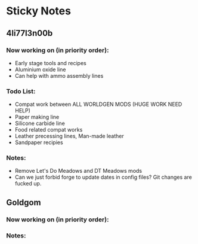 # Sticky Notes
## 4li77l3n00b
### Now working on (in priority order):
- Early stage tools and recipes
- Aluminium oxide line
- Can help with ammo assembly lines
### Todo List:
- Compat work between ALL WORLDGEN MODS (HUGE WORK NEED HELP)
- Paper making line
- Silicone carbide line
- Food related compat works
- Leather precessing lines, Man-made leather
- Sandpaper recipies
### Notes:
- Remove Let's Do Meadows and DT Meadows mods
- Can we just forbid forge to update dates in config files? Git changes are fucked up.

## Goldgom
### Now working on (in priority order):

### Notes:
